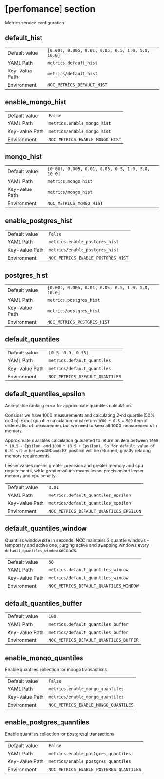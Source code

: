 # [perfomance] section

Metrics service configuration

## default_hist

|                |                                                   |
| -------------- | ------------------------------------------------- |
| Default value  | `[0.001, 0.005, 0.01, 0.05, 0.5, 1.0, 5.0, 10.0]` |
| YAML Path      | `metrics.default_hist`                            |
| Key-Value Path | `metrics/default_hist`                            |
| Environment    | `NOC_METRICS_DEFAULT_HIST`                        |

## enable_mongo_hist

|                |                                 |
| -------------- | ------------------------------- |
| Default value  | `False`                         |
| YAML Path      | `metrics.enable_mongo_hist`     |
| Key-Value Path | `metrics/enable_mongo_hist`     |
| Environment    | `NOC_METRICS_ENABLE_MONGO_HIST` |

## mongo_hist

|                |                                                   |
| -------------- | ------------------------------------------------- |
| Default value  | `[0.001, 0.005, 0.01, 0.05, 0.5, 1.0, 5.0, 10.0]` |
| YAML Path      | `metrics.mongo_hist`                              |
| Key-Value Path | `metrics/mongo_hist`                              |
| Environment    | `NOC_METRICS_MONGO_HIST`                          |

## enable_postgres_hist

|                |                                    |
| -------------- | ---------------------------------- |
| Default value  | `False`                            |
| YAML Path      | `metrics.enable_postgres_hist`     |
| Key-Value Path | `metrics/enable_postgres_hist`     |
| Environment    | `NOC_METRICS_ENABLE_POSTGRES_HIST` |

## postgres_hist

|                |                                                   |
| -------------- | ------------------------------------------------- |
| Default value  | `[0.001, 0.005, 0.01, 0.05, 0.5, 1.0, 5.0, 10.0]` |
| YAML Path      | `metrics.postgres_hist`                           |
| Key-Value Path | `metrics/postgres_hist`                           |
| Environment    | `NOC_METRICS_POSTGRES_HIST`                       |

## default_quantiles

|                |                                 |
| -------------- | ------------------------------- |
| Default value  | `[0.5, 0.9, 0.95]`              |
| YAML Path      | `metrics.default_quantiles`     |
| Key-Value Path | `metrics/default_quantiles`     |
| Environment    | `NOC_METRICS_DEFAULT_QUANTILES` |

## default_quantiles_epsilon

Acceptable ranking error for approximate quantiles calculation.

Consider we have 1000 measurements and calculating 2-nd quartile (50% or 0.5).
Exact quantile calculation must return `1000 * 0.5 = 500` item
of ordered list of measurement but we need to keep all 1000 measurements
in memory.

Approximate quantiles calculation guaranted to return an item between
`1000 * (0,5 - Epsilon)` and `1000 * (0.5 + Epsilon). So for default value of 0.01 value between`490`and`510` position will be returned,
greatly relaxing memory requirements.

Lesser values means greater precision and greater memory and cpu requirements,
while greater values means lesser precision but lesser memory and cpu penalty.

|                |                                         |
| -------------- | --------------------------------------- |
| Default value  | `0.01`                                  |
| YAML Path      | `metrics.default_quantiles_epsilon`     |
| Key-Value Path | `metrics/default_quantiles_epsilon`     |
| Environment    | `NOC_METRICS_DEFAULT_QUANTILES_EPSILON` |

## default_quantiles_window

Quantiles window size in seconds. NOC maintains 2 quantile windows -
temporary and active one, purging active and swapping windows
every `default_quantiles_window` seconds.

|                |                                        |
| -------------- | -------------------------------------- |
| Default value  | `60`                                   |
| YAML Path      | `metrics.default_quantiles_window`     |
| Key-Value Path | `metrics/default_quantiles_window`     |
| Environment    | `NOC_METRICS_DEFAULT_QUANTILES_WINDOW` |

## default_quantiles_buffer

|                |                                        |
| -------------- | -------------------------------------- |
| Default value  | `100`                                  |
| YAML Path      | `metrics.default_quantiles_buffer`     |
| Key-Value Path | `metrics/default_quantiles_buffer`     |
| Environment    | `NOC_METRICS_DEFAULT_QUANTILES_BUFFER` |

## enable_mongo_quantiles

Enable quantiles collection for mongo transactions

|                |                                      |
| -------------- | ------------------------------------ |
| Default value  | `False`                              |
| YAML Path      | `metrics.enable_mongo_quantiles`     |
| Key-Value Path | `metrics/enable_mongo_quantiles`     |
| Environment    | `NOC_METRICS_ENABLE_MONGO_QUANTILES` |

## enable_postgres_quantiles

Enable quantiles collection for postgresql transactions

|                |                                         |
| -------------- | --------------------------------------- |
| Default value  | `False`                                 |
| YAML Path      | `metrics.enable_postgres_quantiles`     |
| Key-Value Path | `metrics/enable_postgres_quantiles`     |
| Environment    | `NOC_METRICS_ENABLE_POSTGRES_QUANTILES` |
